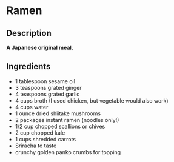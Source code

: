 # Ramen

## Description

**A Japanese original meal.**

## Ingredients

- 1 tablespoon sesame oil
- 3 teaspoons grated ginger
- 4 teaspoons grated garlic
- 4 cups broth (I used chicken, but vegetable would also work)
- 4 cups water
- 1 ounce dried shiitake mushrooms
- 2 packages instant ramen (noodles only!)
- 1/2 cup chopped scallions or chives
- 2 cup chopped kale
- 1 cups shredded carrots
- Sriracha to taste
- crunchy golden panko crumbs for topping
